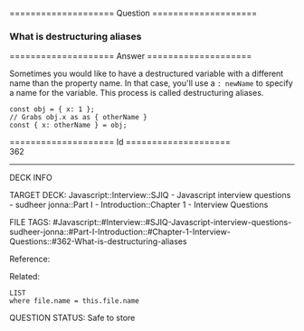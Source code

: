 ==================== Question ====================  

### What is destructuring aliases  

==================== Answer ====================  

Sometimes you would like to have a destructured variable with a different name than the property name. In that case, you'll use a `: newName` to specify a name for the variable. This process is called destructuring aliases.

<!-- codeblock-start -->
<pre><code class="hljs language-javascript"><span class="hljs-keyword">const</span> obj = { <span class="hljs-attr">x</span>: <span class="hljs-number">1</span> };
<span class="hljs-comment">// Grabs obj.x as as { otherName }</span>
<span class="hljs-keyword">const</span> { <span class="hljs-attr">x</span>: otherName } = obj;
</code></pre>
<!-- codeblock-end -->

==================== Id ====================  
362

---

DECK INFO

TARGET DECK: Javascript::Interview::SJIQ - Javascript interview questions - sudheer jonna::Part I - Introduction::Chapter 1 - Interview Questions

FILE TAGS: #Javascript::#Interview::#SJIQ-Javascript-interview-questions-sudheer-jonna::#Part-I-Introduction::#Chapter-1-Interview-Questions::#362-What-is-destructuring-aliases

Reference:

Related:

```dataview
LIST
where file.name = this.file.name
```

QUESTION STATUS: Safe to store
